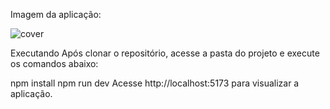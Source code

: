 Imagem da aplicação:

![cover](https://github.com/wendymillerr/bloco-de-notas/assets/77902118/afe9ade0-82d1-439a-bbc1-995583e5e818)

Executando
Após clonar o repositório, acesse a pasta do projeto e execute os comandos abaixo:

npm install
npm run dev
Acesse http://localhost:5173 para visualizar a aplicação.

